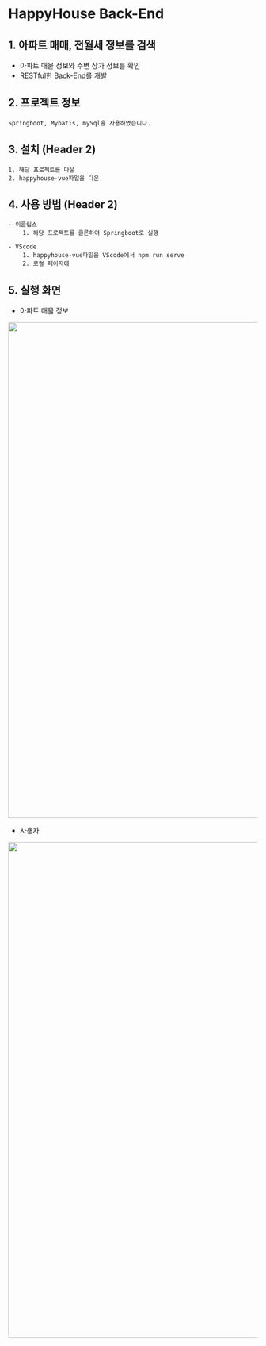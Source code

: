 # HappyHouse Back-End
## 1. 아파트 매매, 전월세 정보를 검색

 - 아파트 매물 정보와 주변 상가 정보를 확인
 - RESTful한 Back-End를 개발


## 2. 프로젝트 정보

    Springboot, Mybatis, mySql을 사용하였습니다.

## 3. 설치 (Header 2)

    1. 해당 프로젝트를 다운
    2. happyhouse-vue파일을 다운
    
## 4. 사용 방법 (Header 2)

    - 이클립스
        1. 해당 프로젝트를 클론하여 Springboot로 실행
    
    - VScode
        1. happyhouse-vue파일을 VScode에서 npm run serve
        2. 로컬 페이지에 
        
        
## 5. 실행 화면

 - 아파트 매물 정보
<img width="1000" src="https://user-images.githubusercontent.com/59523147/121779786-66065e80-cbd8-11eb-806d-c6c5601ac0f5.png">

 - 사용자 
<img width="1000" src="https://user-images.githubusercontent.com/59523147/121779801-7585a780-cbd8-11eb-8ed5-f382a47ede46.png">

